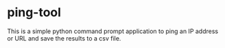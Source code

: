 # ping-tool
This is a simple python command prompt application to ping an IP address or URL and save the results to a csv file.
